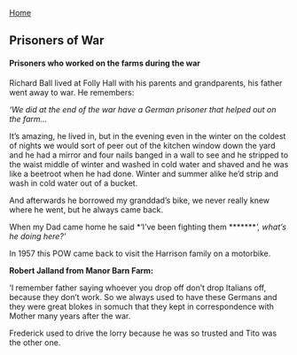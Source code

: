[Home](https://simon-scmp.github.io/ubhistdocs/)


## Prisoners of War

#### Prisoners who worked on the farms during the war

Richard Ball lived at Folly Hall with his parents and grandparents, his father went away to war. He remembers:

*‘We did at the end of the war have a German prisoner that helped out on the farm…*

It’s amazing, he lived in, but in the evening even in the winter on the coldest of nights we would sort of peer out of the kitchen window down the yard and he had a mirror and four nails banged in a wall to see and he stripped to the waist middle of winter and washed in cold water and shaved and he was like a beetroot when he had done. Winter and summer alike he’d strip and wash in cold water out of a bucket.

And afterwards he borrowed my granddad’s bike, we never really knew where he went, but he always came back.

When my Dad came home he said *‘I’ve been fighting them ********’, what’s he doing here?’*

In 1957 this POW came back to visit the Harrison family on a motorbike.

 

**Robert Jalland from Manor Barn Farm:**

‘I remember father saying whoever you drop off don’t drop Italians off, because they don’t work. So we always used to have these Germans and they were great blokes in somuch that they kept in correspondence with Mother many years after the war.

Frederick used to drive the lorry because he was so trusted and Tito was the other one.